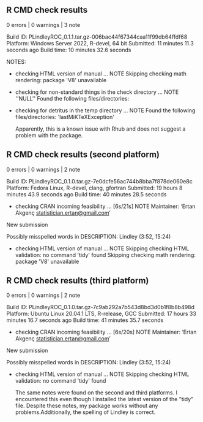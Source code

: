 ## R CMD check results

0 errors | 0 warnings | 3 note


Build ID:	PLindleyROC_0.1.1.tar.gz-006bac44f67344caa11f99db64ffdf68
Platform:	Windows Server 2022, R-devel, 64 bit
Submitted:	11 minutes 11.3 seconds ago
Build time:	10 minutes 32.6 seconds

NOTES:
* checking HTML version of manual ... NOTE
Skipping checking math rendering: package 'V8' unavailable
* checking for non-standard things in the check directory ... NOTE
  ''NULL''
Found the following files/directories:
* checking for detritus in the temp directory ... NOTE
Found the following files/directories:
  'lastMiKTeXException'
  
    Apparently, this is a known issue with Rhub and does not suggest a problem 
with the package.

## R CMD check results (second platform)

0 errors | 0 warnings | 2 note

Build ID:	PLindleyROC_0.1.0.tar.gz-7e0dcfe56ac744b8bba7f878de060e8c
Platform:	Fedora Linux, R-devel, clang, gfortran
Submitted:	19 hours 8 minutes 43.9 seconds ago
Build time:	40 minutes 28.5 seconds

* checking CRAN incoming feasibility ... [6s/21s] NOTE
Maintainer: ‘Ertan Akgenç <statistician.ertan@gmail.com>’

New submission

Possibly misspelled words in DESCRIPTION:
  Lindley (3:52, 15:24)
* checking HTML version of manual ... NOTE
Skipping checking HTML validation: no command 'tidy' found
Skipping checking math rendering: package 'V8' unavailable

## R CMD check results (third platform)

0 errors | 0 warnings | 2 note

Build ID:	PLindleyROC_0.1.0.tar.gz-7c9ab292a7b543d8bd3d0b1f8b8b498d
Platform:	Ubuntu Linux 20.04.1 LTS, R-release, GCC
Submitted:	17 hours 33 minutes 16.7 seconds ago
Build time:	41 minutes 35.7 seconds


* checking CRAN incoming feasibility ... [6s/20s] NOTE
Maintainer: ‘Ertan Akgenç <statistician.ertan@gmail.com>’

New submission

Possibly misspelled words in DESCRIPTION:
  Lindley (3:52, 15:24)
* checking HTML version of manual ... NOTE
Skipping checking HTML validation: no command 'tidy' found

    The same notes were found on the second and third platforms. I encountered 
this even though I installed the latest version of the "tidy" file. Despite 
these notes, my package works without any problems.Additionally, the spelling 
of Lindley is correct.
